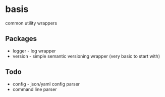 # basis
common utility wrappers 

## Packages
   * logger - log wrapper
   * version - simple semantic versioning wrapper (very basic to start with)

## Todo
   * config - json/yaml config parser
   * command line parser
